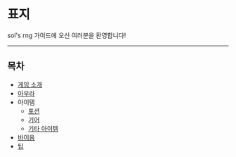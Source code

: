 # 표지

sol's rng 가이드에 오신 여러분을 환영합니다!

***

## 목차

* [게임 소개](intro.md)
* [아우라](undefined/undefined.md)
* 아이템
  * [포션](potion.md)
  * [기어](gear.md)
  * [기타 아이템](etc.md)
* [바이옴](biom.md)
* [팁](tip.md)
